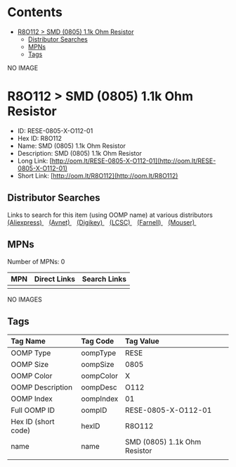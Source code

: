 



Contents
========

* [R8O112 > SMD (0805) 1.1k Ohm Resistor](#r8o112--smd-0805-11k-ohm-resistor)
	* [Distributor Searches](#distributor-searches)
	* [MPNs](#mpns)
	* [Tags](#tags)
  
NO IMAGE  
# R8O112 > SMD (0805) 1.1k Ohm Resistor

- ID: RESE-0805-X-O112-01
- Hex ID: R8O112
- Name: SMD (0805) 1.1k Ohm Resistor
- Description: SMD (0805) 1.1k Ohm Resistor
- Long Link: [http://oom.lt/RESE-0805-X-O112-01](http://oom.lt/RESE-0805-X-O112-01)
- Short Link: [http://oom.lt/R8O112](http://oom.lt/R8O112)

## Distributor Searches
  
Links to search for this item (using OOMP name) at various distributors  
[(Aliexpress) ](https://www.aliexpress.com/wholesale?SearchText=1117SMD+0805+1.1k+Ohm+Resistor)&nbsp;&nbsp;&nbsp;[(Avnet) ](https://www.avnet.com/shop/us/search/SMD+0805+1.1k+Ohm+Resistor)&nbsp;&nbsp;&nbsp;[(Digikey) ](https://www.digikey.co.uk/en/products/result?s=SMD+0805+1.1k+Ohm+Resistor)&nbsp;&nbsp;&nbsp;[(LCSC) ](https://www.lcsc.com/search?q=SMD+0805+1.1k+Ohm+Resistor)&nbsp;&nbsp;&nbsp;[(Farnell) ](https://uk.farnell.com/search?st=SMD+0805+1.1k+Ohm+Resistor)&nbsp;&nbsp;&nbsp;[(Mouser) ](https://www.mouser.com/c/?q=SMD+0805+1.1k+Ohm+Resistor)&nbsp;&nbsp;&nbsp;
## MPNs
  
Number of MPNs: 0  

|MPN|Direct Links|Search Links|
| :--- | :--- | :--- |
||||
  
NO IMAGES  
## Tags
  

|Tag Name|Tag Code|Tag Value|
| :--- | :--- | :--- |
|OOMP Type|oompType|RESE|
|OOMP Size|oompSize|0805|
|OOMP Color|oompColor|X|
|OOMP Description|oompDesc|O112|
|OOMP Index|oompIndex|01|
|Full OOMP ID|oompID|RESE-0805-X-O112-01|
|Hex ID (short code)|hexID|R8O112|
|name|name|SMD (0805) 1.1k Ohm Resistor|
||||
